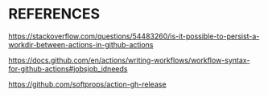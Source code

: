 # REFERENCES

https://stackoverflow.com/questions/54483260/is-it-possible-to-persist-a-workdir-between-actions-in-github-actions

https://docs.github.com/en/actions/writing-workflows/workflow-syntax-for-github-actions#jobsjob_idneeds

https://github.com/softprops/action-gh-release
